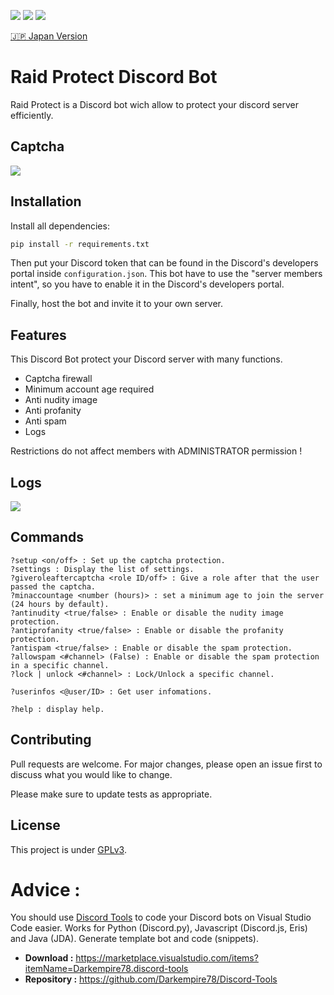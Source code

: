 ![](https://img.shields.io/codefactor/grade/github/Darkempire78/Raid-Protect-Discord-Bot?style=for-the-badge) 
![](https://img.shields.io/github/repo-size/Darkempire78/Raid-Protect-Discord-Bot?style=for-the-badge) 
![](https://img.shields.io/badge/SOURCERY-ENABLED-green?style=for-the-badge)

[:jp: Japan Version](https://github.com/Alpaca131/Raid-Protect-Discord-Bot-JP_translated)

# Raid Protect Discord Bot

Raid Protect is a Discord bot wich allow to protect your discord server efficiently.

## Captcha
![](https://github.com/Darkempire78/Raid-Protect-Discord-Bot/blob/master/Capture1.PNG)

## Installation

Install all dependencies:

```bash
pip install -r requirements.txt
```
Then put your Discord token that can be found in the Discord's developers portal inside `configuration.json`.
This bot have to use the "server members intent", so you have to enable it in the Discord's developers portal.

Finally, host the bot and invite it to your own server.

## Features

This Discord Bot protect your Discord server with many functions.

* Captcha firewall
* Minimum account age required
* Anti nudity image
* Anti profanity
* Anti spam
* Logs

Restrictions do not affect members with ADMINISTRATOR permission !

## Logs

![](https://github.com/Darkempire78/Raid-Protect-Discord-Bot/blob/master/Capture2.PNG)

## Commands

```
?setup <on/off> : Set up the captcha protection.
?settings : Display the list of settings.
?giveroleaftercaptcha <role ID/off> : Give a role after that the user passed the captcha.
?minaccountage <number (hours)> : set a minimum age to join the server (24 hours by default).
?antinudity <true/false> : Enable or disable the nudity image protection.
?antiprofanity <true/false> : Enable or disable the profanity protection.
?antispam <true/false> : Enable or disable the spam protection.
?allowspam <#channel> (False) : Enable or disable the spam protection in a specific channel.
?lock | unlock <#channel> : Lock/Unlock a specific channel.

?userinfos <@user/ID> : Get user infomations.

?help : display help.
```

## Contributing

Pull requests are welcome. For major changes, please open an issue first to discuss what you would like to change.

Please make sure to update tests as appropriate.


## License

This project is under [GPLv3](https://github.com/Darkempire78/Raid-Protect-Discord-Bot/blob/master/LICENSE).


# Advice :

You should use [Discord Tools](https://marketplace.visualstudio.com/items?itemName=Darkempire78.discord-tools) to code your Discord bots on Visual Studio Code easier.
Works for Python (Discord.py), Javascript (Discord.js, Eris) and Java (JDA). Generate template bot and code (snippets).
- **Download :** https://marketplace.visualstudio.com/items?itemName=Darkempire78.discord-tools
- **Repository :** https://github.com/Darkempire78/Discord-Tools
